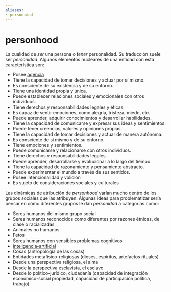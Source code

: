 ```yaml
---
aliases:
- personidad
---
```


# personhood

La cualidad de *ser* una persona o *tener* personalidad. Su traducción suele ser *personidad*. Algunos elementos nucleares de una entidad con esta característica son:

* Posee [agencia](agencia.md)
* Tiene la capacidad de tomar decisiones y actuar por sí mismo.
* Es consciente de su existencia y de su entorno.
* Tiene una identidad propia y única.
* Puede establecer relaciones sociales y emocionales con otros individuos.
* Tiene derechos y responsabilidades legales y éticas.
* Es capaz de sentir emociones, como alegría, tristeza, miedo, etc.
* Puede aprender, adquirir conocimientos y desarrollar habilidades.
* Tiene la capacidad de comunicarse y expresar sus ideas y sentimientos.
* Puede tener creencias, valores y opiniones propias.
* Tiene la capacidad de tomar decisiones y actuar de manera autónoma.
* Es consciente de sí mismo y de su entorno.
* Tiene emociones y sentimientos.
* Puede comunicarse y relacionarse con otros individuos.
* Tiene derechos y responsabilidades legales.
* Puede aprender, desarrollarse y evolucionar a lo largo del tiempo.
* Tiene la capacidad de razonamiento y pensamiento abstracto.
* Puede experimentar el mundo a través de sus sentidos.
* Posee intencionalidad y volición
* Es sujeto de consideraciones sociales y culturales

Las dinámicas de atribución de *personhood* varían mucho dentro de los grupos sociales que las atribuyen. Algunas ideas para problematizar sería pensar en cómo diferentes grupos le dan *personidad* a categorías como:

* Seres humanos del mismo grupo social
* Seres humanos reconocidos como diferentes por razones étnicas, de clase o racializadas
* Animales no humanos
* Fetos
* Seres humanos con sensibles problemas cognitivos
* [inteligencia-artificial](inteligencia-artificial.md)
* Cosas (antropología de las cosas)
* Entidades metafísico-religiosas (dioses, espíritus, artefactos rituales)
* Desde una perspectiva religiosa, el alma
* Desde la perspectiva esclavista, el esclavo
* Desde lo político-jurídico, ciudadanía (capacidad de integración económico-social propiedad, capacidad de participación política, trabajo)
